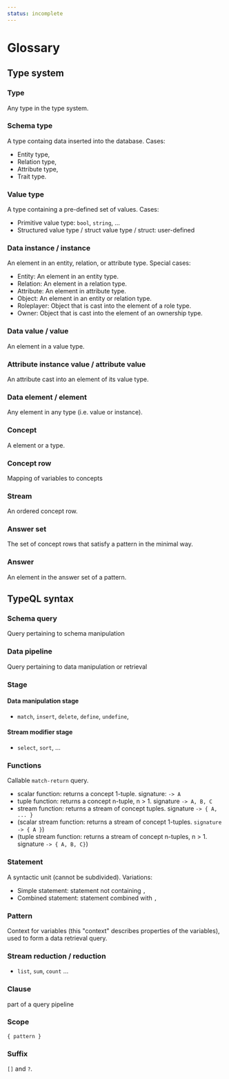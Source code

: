 ```yaml
---
status: incomplete
---
```


# Glossary

## Type system

### Type

Any type in the type system.

### Schema type

A type containg data inserted into the database. Cases:

* Entity type,
* Relation type,
* Attribute type,
* Trait type.

### Value type

A type containing a pre-defined set of values. Cases:

* Primitive value type: `bool`, `string`, ...
* Structured value type / struct value type / struct: user-defined

### Data instance / instance

An element in an entity, relation, or attribute type. Special cases:

* Entity: An element in an entity type.
* Relation: An element in a relation type.
* Attribute: An element in attribute type.
* Object: An element in an entity or relation type.
* Roleplayer: Object that is cast into the element of a role type.
* Owner: Object that is cast into the element of an ownership type.

### Data value / value

An element in a value type.

### Attribute instance value / attribute value

An attribute cast into an element of its value type.

### Data element / element

Any element in any type (i.e. value or instance).

### Concept

A element or a type.

### Concept row

Mapping of variables to concepts

### Stream

An ordered concept row.

### Answer set

The set of concept rows that satisfy a pattern in the minimal way.

### Answer

An element in the answer set of a pattern.


## TypeQL syntax

### Schema query

Query pertaining to schema manipulation

### Data pipeline

Query pertaining to data manipulation or retrieval

### Stage

#### Data manipulation stage

* `match`, `insert`, `delete`, `define`, `undefine`,

#### Stream modifier stage

* `select`, `sort`, ...

### Functions

Callable `match-return` query.

* scalar function: returns a concept 1-tuple. signature: `-> A`
* tuple function: returns a concept n-tuple, n > 1. signature `-> A, B, C`
* stream function: returns a stream of concept tuples. signature `-> { A, ... }`
* (scalar stream function: returns a stream of concept 1-tuples. `signature -> { A }`)
* (tuple stream function: returns a stream of concept n-tuples, n > 1. signature `-> { A, B, C}`)

### Statement

A syntactic unit (cannot be subdivided). Variations:

* Simple statement: statement not containing `,`
* Combined statement: statement combined with `,`

### Pattern

Context for variables (this "context" describes properties of the variables), used to form a data retrieval query.

### Stream reduction / reduction

* `list`, `sum`, `count` ...

### Clause

part of a query pipeline

### Scope

`{ pattern }`

### Suffix

`[]` and `?`.

